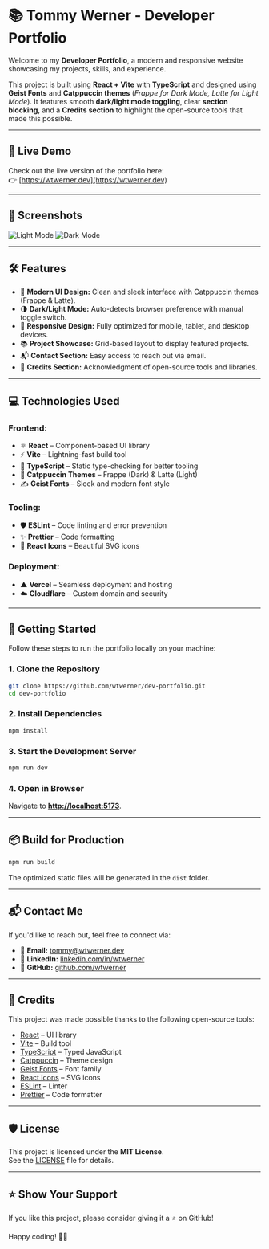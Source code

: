 # 📚 **Tommy Werner - Developer Portfolio**

Welcome to my **Developer Portfolio**, a modern and responsive website showcasing my projects, skills, and experience.

This project is built using **React + Vite** with **TypeScript** and designed using **Geist Fonts** and **Catppuccin themes** (*Frappe for Dark Mode, Latte for Light Mode*). It features smooth **dark/light mode toggling**, clear **section blocking**, and a **Credits section** to highlight the open-source tools that made this possible.

---

## 🌟 **Live Demo**

Check out the live version of the portfolio here:  
👉 [https://wtwerner.dev](https://wtwerner.dev)

---

## 📸 **Screenshots**

![Light Mode](https://via.placeholder.com/600x400?text=Light+Mode+Screenshot)
![Dark Mode](https://via.placeholder.com/600x400?text=Dark+Mode+Screenshot)

---

## 🛠️ **Features**

- 🎨 **Modern UI Design:** Clean and sleek interface with Catppuccin themes (Frappe & Latte).  
- 🌗 **Dark/Light Mode:** Auto-detects browser preference with manual toggle switch.  
- 📱 **Responsive Design:** Fully optimized for mobile, tablet, and desktop devices.  
- 📚 **Project Showcase:** Grid-based layout to display featured projects.  
- 📬 **Contact Section:** Easy access to reach out via email.  
- 📝 **Credits Section:** Acknowledgment of open-source tools and libraries.  

---

## 💻 **Technologies Used**

### **Frontend:**
- ⚛️ **React** – Component-based UI library  
- ⚡️ **Vite** – Lightning-fast build tool  
- 🔄 **TypeScript** – Static type-checking for better tooling  
- 🎨 **Catppuccin Themes** – Frappe (Dark) & Latte (Light)  
- ✍️ **Geist Fonts** – Sleek and modern font style  

### **Tooling:**
- 🛡️ **ESLint** – Code linting and error prevention  
- ✨ **Prettier** – Code formatting  
- 🔗 **React Icons** – Beautiful SVG icons  

### **Deployment:**
- ▲ **Vercel** – Seamless deployment and hosting  
- ☁️ **Cloudflare** – Custom domain and security  

---

## 🚀 **Getting Started**

Follow these steps to run the portfolio locally on your machine:

### **1. Clone the Repository**
```bash
git clone https://github.com/wtwerner/dev-portfolio.git
cd dev-portfolio
```

### **2. Install Dependencies**
```bash
npm install
```

### **3. Start the Development Server**
```bash
npm run dev
```

### **4. Open in Browser**
Navigate to **[http://localhost:5173](http://localhost:5173)**.

---

## 📦 **Build for Production**
```bash
npm run build
```

The optimized static files will be generated in the `dist` folder.

---

## 📬 **Contact Me**

If you'd like to reach out, feel free to connect via:

- 📧 **Email:** [tommy@wtwerner.dev](mailto:tommy@wtwerner.dev)  
- 💼 **LinkedIn:** [linkedin.com/in/wtwerner](https://linkedin.com/in/wtwerner)  
- 🐙 **GitHub:** [github.com/wtwerner](https://github.com/wtwerner)

---

## 📝 **Credits**

This project was made possible thanks to the following open-source tools:

- [React](https://reactjs.org/) – UI library  
- [Vite](https://vitejs.dev/) – Build tool  
- [TypeScript](https://www.typescriptlang.org/) – Typed JavaScript  
- [Catppuccin](https://github.com/catppuccin/catppuccin) – Theme design  
- [Geist Fonts](https://vercel.com/design/geist) – Font family  
- [React Icons](https://react-icons.github.io/react-icons/) – SVG icons  
- [ESLint](https://eslint.org/) – Linter  
- [Prettier](https://prettier.io/) – Code formatter  

---

## 🛡️ **License**

This project is licensed under the **MIT License**.  
See the [LICENSE](./LICENSE) file for details.

---

## ⭐ **Show Your Support**

If you like this project, please consider giving it a ⭐️ on GitHub!  

Happy coding! 🚀✨

